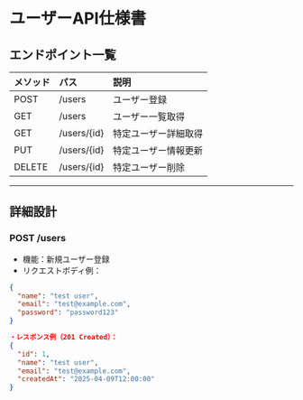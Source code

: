 # ユーザーAPI仕様書

## エンドポイント一覧

| メソッド | パス | 説明 |
|:---|:---|:---|
| POST | /users | ユーザー登録 |
| GET | /users | ユーザー一覧取得 |
| GET | /users/{id} | 特定ユーザー詳細取得 |
| PUT | /users/{id} | 特定ユーザー情報更新 |
| DELETE | /users/{id} | 特定ユーザー削除 |

---

## 詳細設計

### POST /users

- 機能：新規ユーザー登録
- リクエストボディ例：

```json
{
  "name": "test user",
  "email": "test@example.com",
  "password": "password123"
}

・レスポンス例（201 Created）：
{
  "id": 1,
  "name": "test user",
  "email": "test@example.com",
  "createdAt": "2025-04-09T12:00:00"
}
